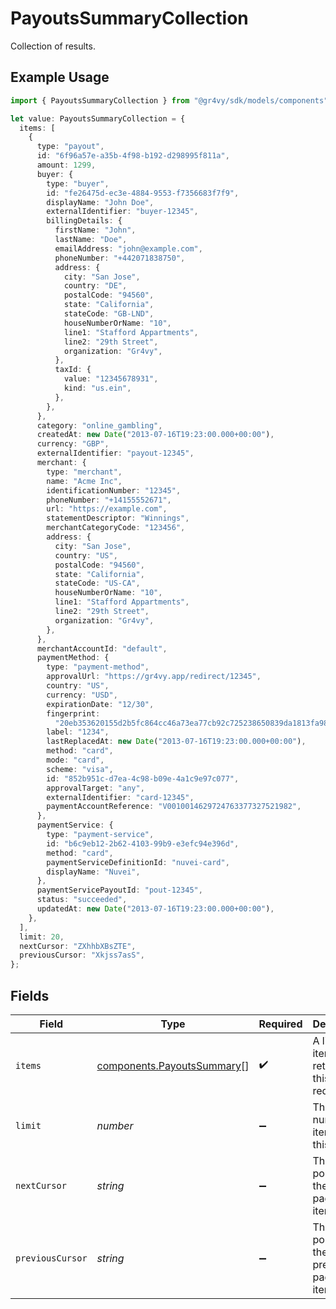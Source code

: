 # PayoutsSummaryCollection

Collection of results.

## Example Usage

```typescript
import { PayoutsSummaryCollection } from "@gr4vy/sdk/models/components";

let value: PayoutsSummaryCollection = {
  items: [
    {
      type: "payout",
      id: "6f96a57e-a35b-4f98-b192-d298995f811a",
      amount: 1299,
      buyer: {
        type: "buyer",
        id: "fe26475d-ec3e-4884-9553-f7356683f7f9",
        displayName: "John Doe",
        externalIdentifier: "buyer-12345",
        billingDetails: {
          firstName: "John",
          lastName: "Doe",
          emailAddress: "john@example.com",
          phoneNumber: "+442071838750",
          address: {
            city: "San Jose",
            country: "DE",
            postalCode: "94560",
            state: "California",
            stateCode: "GB-LND",
            houseNumberOrName: "10",
            line1: "Stafford Appartments",
            line2: "29th Street",
            organization: "Gr4vy",
          },
          taxId: {
            value: "12345678931",
            kind: "us.ein",
          },
        },
      },
      category: "online_gambling",
      createdAt: new Date("2013-07-16T19:23:00.000+00:00"),
      currency: "GBP",
      externalIdentifier: "payout-12345",
      merchant: {
        type: "merchant",
        name: "Acme Inc",
        identificationNumber: "12345",
        phoneNumber: "+14155552671",
        url: "https://example.com",
        statementDescriptor: "Winnings",
        merchantCategoryCode: "123456",
        address: {
          city: "San Jose",
          country: "US",
          postalCode: "94560",
          state: "California",
          stateCode: "US-CA",
          houseNumberOrName: "10",
          line1: "Stafford Appartments",
          line2: "29th Street",
          organization: "Gr4vy",
        },
      },
      merchantAccountId: "default",
      paymentMethod: {
        type: "payment-method",
        approvalUrl: "https://gr4vy.app/redirect/12345",
        country: "US",
        currency: "USD",
        expirationDate: "12/30",
        fingerprint:
          "20eb353620155d2b5fc864cc46a73ea77cb92c725238650839da1813fa987a17",
        label: "1234",
        lastReplacedAt: new Date("2013-07-16T19:23:00.000+00:00"),
        method: "card",
        mode: "card",
        scheme: "visa",
        id: "852b951c-d7ea-4c98-b09e-4a1c9e97c077",
        approvalTarget: "any",
        externalIdentifier: "card-12345",
        paymentAccountReference: "V0010014629724763377327521982",
      },
      paymentService: {
        type: "payment-service",
        id: "b6c9eb12-2b62-4103-99b9-e3efc94e396d",
        method: "card",
        paymentServiceDefinitionId: "nuvei-card",
        displayName: "Nuvei",
      },
      paymentServicePayoutId: "pout-12345",
      status: "succeeded",
      updatedAt: new Date("2013-07-16T19:23:00.000+00:00"),
    },
  ],
  limit: 20,
  nextCursor: "ZXhhbXBsZTE",
  previousCursor: "Xkjss7asS",
};
```

## Fields

| Field                                                                    | Type                                                                     | Required                                                                 | Description                                                              | Example                                                                  |
| ------------------------------------------------------------------------ | ------------------------------------------------------------------------ | ------------------------------------------------------------------------ | ------------------------------------------------------------------------ | ------------------------------------------------------------------------ |
| `items`                                                                  | [components.PayoutsSummary](../../models/components/payoutssummary.md)[] | :heavy_check_mark:                                                       | A list of items returned for this request.                               |                                                                          |
| `limit`                                                                  | *number*                                                                 | :heavy_minus_sign:                                                       | The number of items for this page.                                       | 20                                                                       |
| `nextCursor`                                                             | *string*                                                                 | :heavy_minus_sign:                                                       | The cursor pointing at the next page of items.                           | ZXhhbXBsZTE                                                              |
| `previousCursor`                                                         | *string*                                                                 | :heavy_minus_sign:                                                       | The cursor pointing at the previous page of items.                       | Xkjss7asS                                                                |